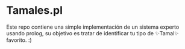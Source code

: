 # Tamales.pl

Este repo contiene una simple implementación de un sistema experto usando prolog, su objetivo es tratar de identificar tu tipo de  ✨Tamal✨ favorito. :)
